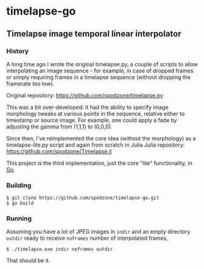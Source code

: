 # timelapse-go
## Timelapse image temporal linear interpolator

### History

A long time ago I wrote the original timelapse.py, a couple of scripts to allow interpolating an image sequence - for example, in case of dropped frames or simply requiring frames in a timelapse sequence (without dropping the framerate too low).

Original repository: https://github.com/spodzone/timelapse.py

This was a bit over-developed: it had the ability to specify image morphology tweaks at various points in the sequence, relative either to timestamp or source image. For example, one could apply a fade by adjusting the gamma from (1,1,1) to (0,0,0).

Since then, I've reimplemented the core idea (without the morphology) as a timelapse-lite.py script and again from scratch in Julia
Julia repository: https://github.com/spodzone/Timelapse.jl

This project is the third implementation, just the core "lite" functionality, in [Go](https://go.dev/).

### Building

```
$ git clone https://github.com/spodzone/timelapse-go.git
$ go build
```

### Running

Assuming you have a lot of JPEG images in `indir` and an empty directory `outdir` ready to receive `noframes` number of interpolated frames,

`$ ./timelapse.exe indir noframes outdir`

That should be it.
